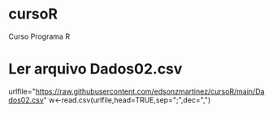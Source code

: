 # cursoR
Curso Programa R

# Ler arquivo Dados02.csv
urlfile="https://raw.githubusercontent.com/edsonzmartinez/cursoR/main/Dados02.csv"
w<-read.csv(urlfile,head=TRUE,sep=";",dec=",")

